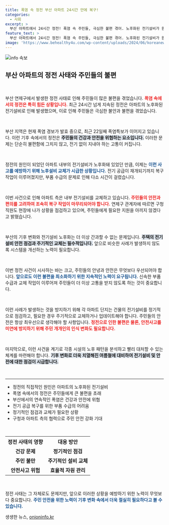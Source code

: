 ```yaml
---
title: 폭염 속 정전 부산 아파트 24시간 만에 복구!
categories:
  - 사회
excerpt: >
  부산 아파트에서 24시간 정전! 폭염 속 주민들, 극심한 불편 겪어. 노후화된 전기설비가 원인으로, 복구 작업이 지연되고 있는 상황. 클릭해서 자세히 알아보세요!
feature_text: >
  부산 아파트에서 24시간 정전! 폭염 속 주민들, 극심한 불편 겪어. 노후화된 전기설비가 원인으로, 복구 작업이 지연되고 있는 상황. 클릭해서 자세히 알아보세요!
image: 'https://www.behealthy4u.com/wp-content/uploads/2024/06/koreanews.jpg'
---
```


<p><img src="https://www.behealthy4u.com/wp-content/uploads/2024/06/koreanews.jpg" alt="info 속보" /></p>

<h2 data-ke-size="size26">부산 아파트의 정전 사태와 주민들의 불편</h2>

<p data-ke-size="size16">&nbsp;</p>

<p>부산 연제구에서 발생한 정전 사태로 인해 주민들이 많은 불편을 겪었습니다. <b><span style="color: #ee2323;">폭염 속에서의 정전은 특히 힘든 상황입니다.</span></b> 최근 24시간 넘게 지속된 정전은 아파트의 노후화된 전기설비로 인해 발생했으며, 이로 인해 주민들은 극심한 불안과 불편을 겪었습니다. </p>

<p data-ke-size="size16">&nbsp;</p>

<p>부산 지역은 현재 폭염 경보가 발효 중으로, 최근 22일째 폭염특보가 이어지고 있습니다. 이런 기후 속에서의 정전은 <b><span style="background-color: #21538527;">주민들의 건강과 안전을 위협하는 요소입니다.</span></b> 이러한 문제는 단순히 불편함에 그치지 않고, 전기 없이 지내야 하는 고통이 커집니다. </p>

<p data-ke-size="size16">&nbsp;</p>

<p>정전의 원인이 되었던 아파트 내부의 전기설비가 노후화돼 있었던 만큼, 이제는 <b><span style="color: #1a5490;">이런 사고를 예방하기 위해 노후설비 교체가 시급한 상황입니다.</span></b> 전기 공급이 재개되기까지 복구 작업이 이루어졌지만, 부품 수급의 문제로 인해 다소 시간이 걸렸습니다. </p>

<p data-ke-size="size16">&nbsp;</p>

<p>이번 사건으로 인해 아파트 측은 내부 전기설비를 교체하고 있습니다. <b><span style="color: #ee2323;">주민들의 안전과 편의를 고려하여 조속히 복구 작업이 마무리되어야 합니다.</span></b> 연제구 관계자에 따르면 구청 직원도 현장에 나가 상황을 점검하고 있으며, 주민들에게 필요한 지원을 아끼지 않겠다고 밝혔습니다. </p>

<p data-ke-size="size16">&nbsp;</p>

<p>부산의 기후 변화와 전기설비 노후화는 더 이상 간과할 수 없는 문제입니다. <b><span style="background-color: #21538527;">주택의 전기설비 안전 점검과 주기적인 교체는 필수적입니다.</span></b> 앞으로 비슷한 사례가 발생하지 않도록 시스템을 개선하는 노력이 필요합니다. </p>

<p data-ke-size="size16">&nbsp;</p>

<p>이번 정전 사건이 시사하는 바는 크고, 주민들의 안녕과 안전은 무엇보다 우선되어야 합니다. <b><span style="color: #1a5490;">앞으로도 이런 불편을 최소화하기 위한 지속적인 노력이 요구됩니다.</span></b> 신속한 부품 수급과 교체 작업이 이루어져 주민들이 더 이상 고통을 받지 않도록 하는 것이 중요합니다. </p>

<p data-ke-size="size16">&nbsp;</p>

<p>이런 사례가 발생하는 것을 방지하기 위해 각 아파트 단지는 건물의 전기설비를 정기적으로 점검하고, 필요한 경우 주기적으로 교체하거나 업데이트해야 합니다. 주민들의 안전은 항상 최우선으로 생각해야 할 사항입니다. <b><span style="color: #ee2323;">정전으로 인한 불편은 물론, 안전사고를 미연에 방지하기 위해 주민 개개인의 인식 변화도 필요합니다.</span></b> </p>

<p data-ke-size="size16">&nbsp;</p>

<p>마지막으로, 이런 사건을 계기로 각종 시설의 노후 패턴을 분석하고 빨리 대처할 수 있는 체계를 마련해야 합니다. <b><span style="background-color: #21538527;">기후 변화로 더욱 치열해진 여름철에 대비하여 전기설비 및 안전에 대한 점검이 시급합니다.</span></b> </p>

<p data-ke-size="size16">&nbsp;</p>

<hr>

<ul>
    <li>정전의 직접적인 원인은 아파트의 노후화된 전기설비</li>
    <li>폭염 속에서의 정전은 주민들에게 큰 불편을 초래</li>
    <li>부산에서의 연속적인 폭염은 건강과 안전에 위협</li>
    <li>전기 공급 복구를 위한 부품 수급의 어려움</li>
    <li>정기적인 점검과 교체가 필요한 상황</li>
    <li>구청과 아파트 측의 협력으로 주민 안전 강화 기대</li>
</ul>

<p data-ke-size="size16">&nbsp;</p>

<table style="width: 100%; border-collapse: collapse;">
    <tr>
        <th style="text-align: center; height: 30px;">정전 사태의 영향</th>
        <th style="text-align: center; height: 30px;">대응 방안</th>
    </tr>
    <tr>
        <td style="text-align: center; height: 17px;"><b>건강 문제</b></td>
        <td style="text-align: center; height: 17px;"><b>정기적인 점검</b></td>
    </tr>
    <tr>
        <td style="text-align: center; height: 17px;"><b>주민 불만</b></td>
        <td style="text-align: center; height: 17px;"><b>주기적인 설비 교체</b></td>
    </tr>
    <tr>
        <td style="text-align: center; height: 17px;"><b>안전사고 위험</b></td>
        <td style="text-align: center; height: 17px;"><b>효율적 자원 관리</b></td>
    </tr>
</table>

<p data-ke-size="size16">&nbsp;</p>

<p>정전 사태는 그 자체로도 문제지만, 앞으로 이러한 상황을 예방하기 위한 노력이 무엇보다 중요합니다. <b><span style="color: #1a5490;">주민 안전을 위한 노력이 기후 변화 속에서 더욱 절실히 필요하다고 볼 수 있습니다.</span></b></p>
생생한 뉴스, <a href="https://onioninfo.kr" rel="dofollow">onioninfo.kr</a>


